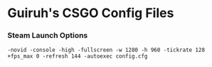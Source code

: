 # Guiruh's CSGO Config Files

### Steam Launch Options

```
-novid -console -high -fullscreen -w 1280 -h 960 -tickrate 128 +fps_max 0 -refresh 144 -autoexec config.cfg
```
